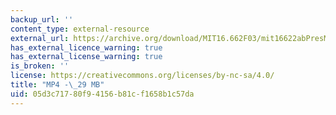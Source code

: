 ```yaml
---
backup_url: ''
content_type: external-resource
external_url: https://archive.org/download/MIT16.662F03/mit16622abPresMay03-220k.mp4
has_external_licence_warning: true
has_external_license_warning: true
is_broken: ''
license: https://creativecommons.org/licenses/by-nc-sa/4.0/
title: "MP4 -\_29 MB"
uid: 05d3c717-80f9-4156-b81c-f1658b1c57da
---
```

